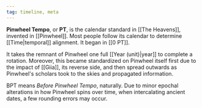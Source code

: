 ```yaml
---
tag: timeline, meta
---
```

**Pinwheel Tempo**, or **PT**, is the calendar standard in [[The Heavens]], invented in [[Pinwheel]]. Most people follow its calendar to determine [[Time|temporal]] alignment. It began in [[0 PT]].

It takes the remnant of Pinwheel one full [[Year (unit)|year]] to complete a rotation. Moreover, this became standardized on Pinwheel itself first due to the impact of [[Giia]], its reverse side, and then spread outwards as Pinwheel's scholars took to the skies and propagated information. 

BPT means *Before Pinwheel Tempo*, naturally. Due to minor epochal alterations in how Pinwheel spins over time, when intercalating ancient dates, a few rounding errors may occur.